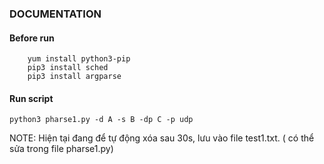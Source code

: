 ### DOCUMENTATION

#### Before run 
```
    yum install python3-pip
    pip3 install sched
    pip3 install argparse

```

#### Run script
``` python3 pharse1.py -d A -s B -dp C -p udp ```

NOTE: Hiện tại đang để  tự động xóa sau 30s, lưu vào file test1.txt. ( có thể sửa trong file pharse1.py)